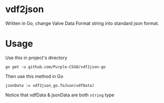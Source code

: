 # vdf2json
Written in Go, change Valve Data Format string into standard json format.
# Usage
Use this in project's directory
```
go get -u github.com/Purple-CSGO/vdf2json-go
```
Then use this method in Go
```
jsonData := vdf2json_go.ToJson(vdfData)
```
Notice that vdfData & jsonData are both `string` type